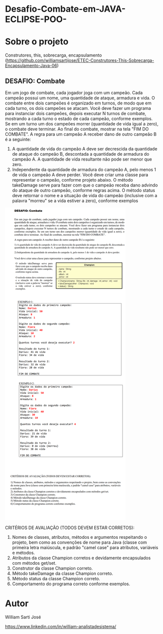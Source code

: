 # Desafio-Combate-em-JAVA-ECLIPSE-POO-

# Sobre o projeto

 Construtores, this, sobrecarga, encapsulamento
(https://github.com/williamsartijose/ETEC-Construtores-This-Sobrecarga-Encapsulamento-Java-06)


## DESAFIO: Combate

Em um jogo de combate, cada jogador joga com um campeão. Cada campeão possui um nome, uma 
quantidade de ataque, armadura e vida. O combate entre dois campeões é organizado em turnos, de modo 
que em cada turno, os dois campeões se atacam. Você deve fazer um programa para instanciar dois 
campeões, depois executar N turnos de combate, mostrando a cada turno o estado de cada campeão, 
conforme exemplos. Se em um turno um dos campeões morrer (quantidade de vida igual a zero), o 
combate deve terminar. Ao final do combate, mostrar na tela "FIM DO COMBATE". 
A regra para um campeão A receber dano de outro campeão B é a seguinte: 
1) A quantidade de vida do campeão A deve ser decrescida da quantidade de ataque do campeão B, descontada a 
quantidade de armadura do campeão A. A quantidade de vida resultante não pode ser menor que zero. 
2) Independente da quantidade de armadura do campeão A, pelo menos 1 de vida o campeão A deve perder. 
Você deve criar uma classe para representar o campeão, conforme projeto abaixo. 
O método takeDamage serve para 
fazer com que o campeão receba dano 
advindo do ataque de outro campeão, 
conforme regras acima. 
O método status deve retornar o nome 
e a situação de vida do campeão 
(inclusive com a palavra "morreu" se 
a vida estiver a zero), conforme 
exemplos

![Web 2](https://github.com/williamsartijose/Desafio-Combate-em-JAVA-ECLIPSE-POO-/blob/main/1.png)



CRITÉRIOS DE AVALIAÇÃO (TODOS DEVEM ESTAR CORRETOS): 
1) Nomes de classes, atributos, métodos e argumentos respeitando o projeto, bem como as convenções 
de nome para Java (classe com primeira letra maiúscula, e padrão "camel case" para atributos, variáveis 
e métodos. 
2) Atributos da classe Champion corretos e devidamente encapsulados com métodos get/set. 
3) Construtor da classe Champion correto. 
4) Método takeDamage da classe Champion correto. 
5) Método status da classe Champion correto. 
6) Comportamento do programa correto conforme exemplos.

# Autor

William Sarti José

https://www.linkedin.com/in/william-analistadesistema/
